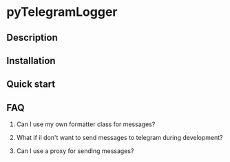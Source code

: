 # pyTelegramLogger

## Description

## Installation

## Quick start

## FAQ

1. Can I use my own formatter class for messages?

2. What if iI don't want to send messages to telegram during development?

3. Can I use a proxy for sending messages?
